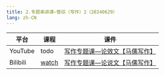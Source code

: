 ```yaml
---
title: 2.专题串讲课—管综（写作）2（20240629）
lang: zh-CN
---
```


| 平台       | 课程                                                                                                                                    | 课件                                                                                                                                                                                                                                   |
|----------|---------------------------------------------------------------------------------------------------------------------------------------|--------------------------------------------------------------------------------------------------------------------------------------------------------------------------------------------------------------------------------------|
| YouTube  | todo                                                                                                                                  | [写作专题课—论效文【马儒写作】](../../public/write/%E5%86%99%E4%BD%9C-%E6%AD%A3%E5%BC%8F%E8%AF%BE/pdf/%E5%86%99%E4%BD%9C%E4%B8%93%E9%A2%98%E8%AF%BE%E2%80%94%E8%AE%BA%E6%95%88%E6%96%87%E3%80%90%E9%A9%AC%E5%84%92%E5%86%99%E4%BD%9C%E3%80%91.pdf) |
| Bilibili | [watch](https://www.bilibili.com/video/BV1cVkTYiE6e?spm_id_from=333.788.videopod.sections&vd_source=752f1f454ebffd32e5dbe02742c48dab) | [写作专题课—论说文【马儒写作】](../../public/write/%E5%86%99%E4%BD%9C-%E6%AD%A3%E5%BC%8F%E8%AF%BE/pdf/%E5%86%99%E4%BD%9C%E4%B8%93%E9%A2%98%E8%AF%BE%E2%80%94%E8%AE%BA%E8%AF%B4%E6%96%87%E3%80%90%E9%A9%AC%E5%84%92%E5%86%99%E4%BD%9C%E3%80%91.pdf) |

